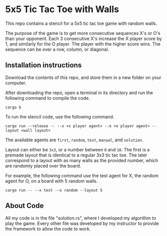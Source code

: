 # 5x5 Tic Tac Toe with Walls

This repo contains a stencil for a 5x5 tic tac toe game with random walls.

The purpose of the game is to get more consecutive sequences X's or O's than
your opponent. Each 3 consecutive X's increase the X player score by 1, and similarly
for the O player. The player with the higher score wins. The sequence can be over
a row, column, or diagonal.

## Installation instructions

Download the contents of this repo, and store them in a new folder on your computer.



After downloading the repo, open a terminal in its directory and run the following command to compile the code.
```
cargo b
```

To run the stencil code, use the following command.
```
cargo run --release -- --x <x player agent> --o <o player agent> --layout <wall layout>
```

The available agents are `first`, `random`, `test`, `manual`, and `solution`.

Layout can either be `3x3`, or a number between `0` and `10`. The first is a premade
layout that is identical to a regular 3x3 tic tac toe. The later correspond to a layout
with as many walls as the provided number, which are randomly placed over the board.


For example, the following command use the test agent for X, the random agent for O, on a board with 5 random walls.
```
cargo run -- --x test --o random --layout 5
```

## About Code

All my code is in the file "solution.rs", where I developed my algorithm to play the game. Every other file was developed by my instructor to provide the framework to allow the code to work.



